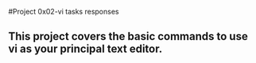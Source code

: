 #Project 0x02-vi tasks responses

## This project covers the basic commands to use vi as your principal text editor.
